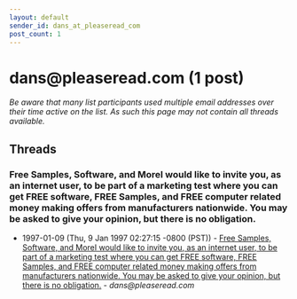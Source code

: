 ```yaml
---
layout: default
sender_id: dans_at_pleaseread_com
post_count: 1
---
```


# dans<span>@</span>pleaseread.com (1 post)

_Be aware that many list participants used multiple email addresses over their time active on the list. As such this page may not contain all threads available._

## Threads

### Free Samples, Software, and MoreI would like to invite you, as an internet user, to be part of a marketing test where you can get FREE software, FREE Samples, and FREE computer related money making offers from manufacturers nationwide. You may be asked to give your opinion, but there is no obligation.
+ 1997-01-09 (Thu, 9 Jan 1997 02:27:15 -0800 (PST)) - [Free Samples, Software, and MoreI would like to invite you, as an internet user, to be part of a marketing test where you can get FREE software, FREE Samples, and FREE computer related money making offers from manufacturers nationwide. You may be asked to give your opinion, but there is no obligation.](/archive/1997/01/e1a5cc27150737755f9b45f85c3bc6691f7fbad724c2366811f63c027c41bfe2) - _dans@pleaseread.com_

